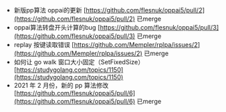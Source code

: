 - 新版pp算法 oppai的更新 
	[https://github.com/flesnuk/oppai5/pull/2](https://github.com/flesnuk/oppai5/pull/2) 已merge
- oppai算法转盘开头计算的bug 
	[https://github.com/flesnuk/oppai5/pull/3](https://github.com/flesnuk/oppai5/pull/3) 已merge
- replay 按键读取错误 
	[https://github.com/Mempler/rplpa/issues/2](https://github.com/Mempler/rplpa/issues/2) 已merge
- 如何让 go walk 窗口大小固定（SetFixedSize）
	[https://studygolang.com/topics/1150](https://studygolang.com/topics/1150)
- 2021 年 2 月份，新的 pp 算法修改
	[https://github.com/flesnuk/oppai5/pull/6](https://github.com/flesnuk/oppai5/pull/6) 已merge